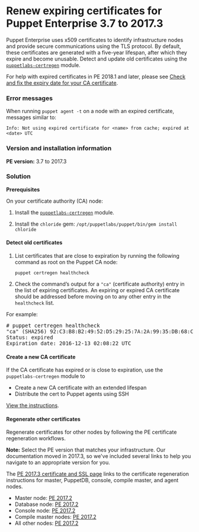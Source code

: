 # Renew expiring certificates for Puppet Enterprise 3.7 to 2017.3
<p>Puppet Enterprise uses x509 certificates to identify infrastructure nodes and provide secure communications using the TLS protocol. By default, these certificates are generated with a five-year lifespan, after which they expire and become unusable. Detect and update old certificates using the <a href="https://forge.puppet.com/modules/puppetlabs/certregen"><code>puppetlabs-certregen</code></a> module.</p>
<p>For help with expired certificates in PE 2018.1 and later, please see <a href="https://support.puppet.com/hc/en-us/articles/360022508353" target="_self">Check and fix the expiry date for your CA certificate</a>.</p>
<h3 id="error-messages">Error messages</h3>
<p>When running <code>puppet agent -t</code> on a node with an expired certificate, messages similar to:</p>
<p><code>Info: Not using expired certificate for &lt;name&gt; from cache; expired at &lt;date&gt; UTC</code></p>
<h3 id="version-and-installation-information">Version and installation information</h3>
<p><strong>PE version:</strong> 3.7 to 2017.3</p>
<h3 id="solution">Solution</h3>
<p><strong>Prerequisites</strong></p>
<p>On your certificate authority (CA) node:</p>
<ol style="list-style-type: decimal;">
<li>
<p>Install the <a href="https://forge.puppet.com/modules/puppetlabs/certregen"><code>puppetlabs-certregen</code></a> module.</p>
</li>
<li>
<p>Install the <code>chloride</code> gem: <code>/opt/puppetlabs/puppet/bin/gem install chloride</code></p>
</li>
</ol>
<h4 id="detect-old-certificates"><strong>Detect old certificates</strong></h4>
<ol style="list-style-type: decimal;">
<li>
<p>List certificates that are close to expiration by running the following command as root on the Puppet CA node:</p>
<p><code>puppet certregen healthcheck</code></p>
</li>
<li>
<p>Check the command’s output for a <code>"ca"</code> (certificate authority) entry in the list of expiring certificates. An expiring or expired CA certificate should be addressed before moving on to any other entry in the <code>healthcheck</code> list.</p>
</li>
</ol>
<p>For example:</p>
<pre># puppet certregen healthcheck
"ca" (SHA256) 92:C3:B8:B2:49:52:D5:29:25:7A:2A:99:35:DB:68:CD:65:E4:37:58:65:79:7C:23:A9:4F:DF:A5:8A:16:FE:C1
Status: expired
Expiration date: 2016-12-13 02:08:22 UTC</pre>
<h4 id="create-a-new-ca-certificate"><strong>Create a new CA certificate</strong></h4>
<p>If the CA certificate has expired or is close to expiration, use the <code>puppetlabs-certregen</code> module to</p>
<ul>
<li>Create a new CA certificate with an extended lifespan</li>
<li>Distribute the cert to Puppet agents using SSH</li>
</ul>
<p><a href="https://forge.puppet.com/modules/puppetlabs/certregen#usage">View the instructions</a>.</p>
<h4 id="regenerate-other-certificates"><strong>Regenerate other certificates</strong></h4>
<p>Regenerate certificates for other nodes by following the PE certificate regeneration workflows.</p>
<p><strong>Note:</strong> Select the PE version that matches your infrastructure. Our documentation moved in 2017.3, so we've included several links to help you navigate to an appropriate version for you.</p>
<p>The <a href="https://github.com/puppetlabs/docs-archive/blob/main/pe/2017.3/ssl_and_certificates.md">PE 2017.3 certificate and SSL page</a> links to the certificate regeneration instructions for master, PuppetDB, console, compile master, and agent nodes.</p>
<ul>
<li>Master node: <a class="uri" href="https://github.com/puppetlabs/docs-archive/blob/main/pe/2017.2/regenerate_certs_master.markdown">PE 2017.2</a>
</li>
<li>Database node: <a class="uri" href="https://github.com/puppetlabs/docs-archive/blob/main/pe/2017.2/regenerate_certs_puppetdb.markdown">PE 2017.2</a>
</li>
<li>Console node: <a class="uri" href="https://github.com/puppetlabs/docs-archive/blob/main/pe/2017.2/regenerate_certs_console.markdown">PE 2017.2</a>
</li>
<li>Compile master nodes: <a class="uri" href="https://github.com/puppetlabs/docs-archive/blob/main/pe/2017.2/compile_master_cert_regen.md">PE 2017.2</a>
</li>
<li>All other nodes: <a class="uri" href="https://github.com/puppetlabs/docs-archive/blob/main/pe/2017.2/agent_cert_regen.markdown">PE 2017.2</a>
</li>
</ul>
